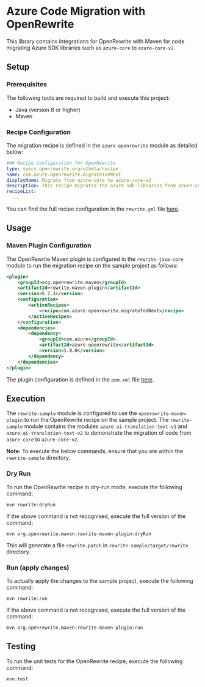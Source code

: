 # Azure Code Migration with OpenRewrite

This library contains integrations for OpenRewrite with Maven for code migrating Azure SDK libraries
such as `azure-core` to `azure-core-v2`.

## Setup

### Prerequisites
The following tools are required to build and execute this project:
- Java (version 8 or higher)
- Maven

### Recipe Configuration

The migration recipe is defined in the `azure-openrewrite` module as detailed below:

```yaml
### Recipe Configuration for OpenRewrite
type: specs.openrewrite.org/v1beta/recipe
name: com.azure.openrewrite.migrateToVNext
displayName: Migrate from azure-core to azure-core-v2
description: This recipe migrates the azure sdk libraries from azure-core to azure-core-v2 and clientcore libraries.
recipeList:
  ...
```
You can find the full recipe configuration in the `rewrite.yml` file [here](https://github.com/Azure/azsdk-java-rewrite-recipes/blob/main/rewrite-java-core/src/main/resources/META-INF/rewrite/rewrite.yml).


## Usage
### Maven Plugin Configuration
The OpenRewrite Maven plugin is configured in the `rewrite-java-core` module to run the migration recipe on the sample project
as follows:
```xml
<plugin>
    <groupId>org.openrewrite.maven</groupId>
    <artifactId>rewrite-maven-plugin</artifactId>
    <version>5.7.1</version>
    <configuration>
        <activeRecipes>
            <recipe>com.azure.openrewrite.migrateToVNext</recipe>
        </activeRecipes>
    </configuration>
    <dependencies>
        <dependency>
            <groupId>com.azure</groupId>
            <artifactId>azure-openrewrite</artifactId>
            <version>1.0.0</version>
        </dependency>
    </dependencies>
</plugin>
```
The plugin configuration is defined in the `pom.xml` file [here](https://github.com/Azure/azsdk-java-rewrite-recipes/blob/main/rewrite-sample/pom.xml).

## Execution
The `rewrite-sample` module is configured to use the `openrewrite-maven-plugin` to run the OpenRewrite recipe on the sample project.
The `rewrite-sample` module contains the modules `azure-ai-translation-text-v1` and `azure-ai-translation-text-v2`
to demonstrate the migration of code from `azure-core` to `azure-core-v2`.

**Note:** To execute the below commands, ensure that you are within the `rewrite-sample` directory.

### Dry Run
To run the OpenRewrite recipe in dry-run mode, execute the following command:
```shell
mvn rewrite:dryRun
```
If the above command is not recognised, execute the full version of the command:

```shell
mvn org.openrewrite.maven:rewrite-maven-plugin:dryRun
```

This will generate a file `rewrite.patch` in `rewrite-sample/target/rewrite` directory.

### Run (apply changes)
To actually apply the changes to the sample project, execute the following command:
```shell
mvn rewrite:run
```
If the above command is not recognised, execute the full version of the command:

```shell
mvn org.openrewrite.maven:rewrite-maven-plugin:run
```

## Testing
To run the unit tests for the OpenRewrite recipe, execute the following command:
```shell
mvn:test
```
